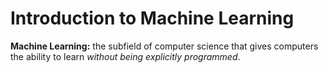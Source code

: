 # Introduction to Machine Learning

**Machine Learning:** the subfield of computer science that gives computers the ability to learn *without being explicitly programmed*.
